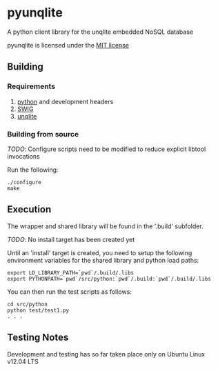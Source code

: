 # pyunqlite

A python client library for the unqlite embedded NoSQL database

pyunqlite is licensed under the [MIT license](http://www.opensource.org/licenses/mit-license.php)

## Building

### Requirements

1. [python](http://www.python.org/) and development headers
2. [SWIG](http://www.swig.org/)
3. [unqlite](http://unqlite.org/)

### Building from source

*TODO*: Configure scripts need to be modified to reduce explicit libtool invocations

Run the following:

    ./configure
    make


## Execution

The wrapper and shared library will be found in the '.build' subfolder.

*TODO*: No install target has been created yet

Until an 'install' target is created, you need to setup the following environment variables for the
shared library and python load paths:

    export LD_LIBRARY_PATH=`pwd`/.build/.libs
    export PYTHONPATH=`pwd`/src/python:`pwd`/.build:`pwd`/.build/.libs

You can then run the test scripts as follows:

    cd src/python
    python test/test1.py
    . . .

## Testing Notes

Development and testing has so far taken place only on Ubuntu Linux v12.04 LTS
